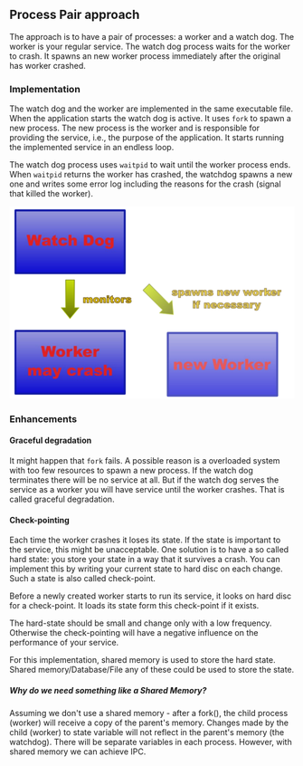 
## Process Pair approach

The approach is to have a pair of processes: a worker and a watch dog. The worker is your regular service. The watch dog process waits for the worker to crash. It spawns an new worker process immediately after the original has worker crashed.

### Implementation

The watch dog and the worker are implemented in the same executable file. When the application starts the watch dog is active. It uses `fork` to spawn a new process. The new process is the worker and is responsible for providing the service, i.e., the purpose of the application. It starts running the implemented service in an endless loop.

The watch dog process uses `waitpid` to wait until the worker process ends. When `waitpid` returns the worker has crashed, the watchdog spawns a new one and writes some error log including the reasons for the crash (signal that killed the worker).

![](img/overall.png)

### Enhancements


#### Graceful degradation

It might happen that `fork` fails. A possible reason is a overloaded system with too few resources to spawn a new process. If the watch dog terminates there will be no service at all. But if the watch dog serves the service as a worker you will have service until the worker crashes. That is called graceful degradation.

#### Check-pointing

Each time the worker crashes it loses its state. If the state is important to the service, this might be unacceptable. One solution is to have a so called hard state: you store your state in a way that it survives a crash. You can implement this by writing your current state to hard disc on each change. Such a state is also called check-point.

Before a newly created worker starts to run its service, it looks on hard disc for a check-point. It loads its state form this check-point if it exists.

The hard-state should be small and change only with a low frequency. Otherwise the check-pointing will have a negative influence on the performance of your service.

For this implementation, shared memory is used to store the hard state. Shared memory/Database/File any of these could be used to store the state.

##### Why do we need something like a Shared Memory?

Assuming we don't use a shared memory - after a fork(), the child process (worker) will receive a copy of the parent's memory. Changes made by the child (worker) to state variable will not reflect in the parent's memory (the watchdog). There will be separate variables in each process. However, with shared memory we can achieve IPC.
